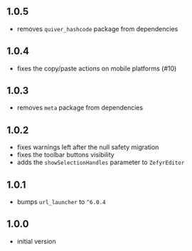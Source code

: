 ## 1.0.5

* removes `quiver_hashcode` package from dependencies

## 1.0.4

* fixes the copy/paste actions on mobile platforms (#10)

## 1.0.3

* removes `meta` package from dependencies

## 1.0.2

* fixes warnings left after the null safety migration
* fixes the toolbar buttons visibility
* adds the `showSelectionHandles` parameter to `ZefyrEditor`

## 1.0.1

* bumps `url_launcher` to `^6.0.4`

## 1.0.0

* initial version